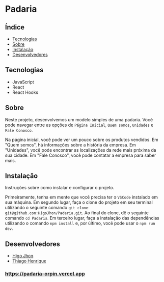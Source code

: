 # Padaria

## Índice

- [Tecnologias](#tecnologias)
- [Sobre](#sobre)
- [Instalação](#instalação)
- [Desenvolvedores](#desenvolvedores)

## Tecnologias

- JavaScript
- React
- React Hooks

## Sobre

Neste projeto, desenvolvemos um modelo simples de uma padaria. Você pode navegar entre as opções de `Página Inicial`, `Quem somos`, `Unidades` e `Fale Conosco`.

Na página inicial, você pode ver um pouco sobre os produtos vendidos. Em "Quem somos", há informações sobre a história da empresa. Em "Unidades", você pode encontrar as localizações da rede mais próxima da sua cidade. Em "Fale Conosco", você pode contatar a empresa para saber mais.

## Instalação

Instruções sobre como instalar e configurar o projeto.

Primeiramente, tenha em mente que você precisa ter o `VSCode` instalado em sua máquina. Em segundo lugar, faça o clone do projeto em seu terminal utilizando o seguinte comando `git clone git@github.com:HigoJhon/Padaria.git`. Ao final do clone, dê o seguinte comando `cd Padaria`. Em terceiro lugar, faça a instalação das dependências utilizando o comando `npm install` e, por último, você pode usar o `npm run dev`.

## Desenvolvedores

- [Higo Jhon](https://github.com/HigoJhon)
- [Thiago Henrique](https://github.com/thiagohcc)

### https://padaria-orpin.vercel.app
